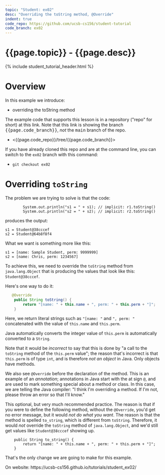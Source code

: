 ```yaml
---
topic: "Student: ex02"
desc: "Overriding the toString method, @Override"
indent: true
code_repo: https://github.com/ucsb-cs156/student-tutorial
code_branch: ex02
---
```


# {{page.topic}} - {{page.desc}}

{% include student_tutorial_header.html %}

# Overview

In this example we introduce:

* overriding the toString method

The example code that supports this lesson is in a repository ("repo" for short) at this link.  Note that this link is showing the branch <tt>{{page.code_branch}}</tt>, *not* the <tt>main</tt> branch of the repo.

* <{{page.code_repo}}/tree/{{page.code_branch}}>

If you have already cloned this repo and are at the command line, you can switch to the `ex02` branch with this command:

* `git checkout ex02`

# Overriding `toString`

The problem we are trying to solve is that the code:

```
        System.out.println("s1 = " + s1); // implicit: r1.toString()
        System.out.println("s2 = " + s2); // implicit: r2.toString()
```

produces the output:

```
s1 = Student@38cccef
s2 = Student@64b8f8f4
```

What we want is something more like this:

```
s1 = [name: Sample Student, perm: 9999999]
s2 = [name: Chris, perm: 1234567]
```

To achieve this, we need to override the `toString` method from `java.lang.Object` that
is producing the values that look like this: `Student@38cccef`.

Here's one way to do it:

```java
   @Override
    public String toString() {
        return "[name: " + this.name + ", perm: " + this.perm + "]";
    }
```

Here, we return literal strings such as `"[name: "` and `", perm: "` concatenated with the value of `this.name` and `this.perm`.

Java automatically converts the integer value of `this.perm` is automatically converted to a `String`.

Note that it would
be *incorrect* to say that this is done by "a call to the `toString` method of the `this.perm` value"; the reason that's incorrect
is that `this.perm` is of type `int`, and is therefore *not an object* in Java.  Only objects have methods.

We also see `@Override` before the declaration of the method.  This is an example of an *annotation*; annotations in Java
start with the at sign `@`, and are used to mark something special about a method or class.   In this case, we are telling
the Java compiler: "I think I'm overriding a method.  If I'm not, please throw an error so that I'll know."

This optional, but very much recommended practice. The reason is that if you were to define the following
method, without the `@Override`, you'd get no error message, but it would *not do what you want*.  The reason
is that the method is spelled `to_string`, which is different from `toString`.   Therefore, it would *not*
override the `toString` method of `java.lang.Object`, and we'd still get values like `Student@38cccef` showing up.

```
    public String to_string() {
        return "[name: " + this.name + ", perm: " + this.perm + "]";
    }

```

That's the only change we are going to make for this example.

<div class="github-preview-only">On website: https://ucsb-cs156.github.io/tutorials/student_ex02/</div>

